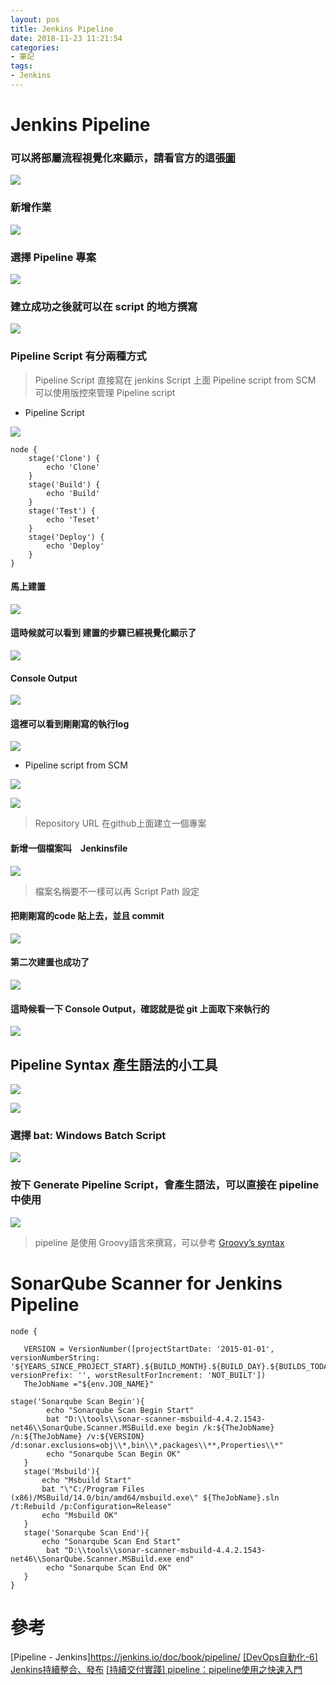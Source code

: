 ```yaml
---
layout: pos
title: Jenkins Pipeline
date: 2018-11-23 11:21:54
categories: 
- 筆記
tags: 
- Jenkins
---
```

# Jenkins Pipeline
### 可以將部屬流程視覺化來顯示，請看官方的這張[圖](https://jenkins.io/doc/book/pipeline/)

![](https://i.imgur.com/OXUX6Ca.png)

<!--more-->

### 新增作業

![](https://i.imgur.com/1H6nKrr.png)

### 選擇 Pipeline 專案
![](https://i.imgur.com/Rk6oGvB.png)

### 建立成功之後就可以在 script 的地方撰寫
![](https://i.imgur.com/Ms2I0GI.png)

### Pipeline Script 有分兩種方式
 > Pipeline Script 直接寫在 jenkins Script 上面
 > Pipeline script from SCM 可以使用版控來管理 Pipeline script
 
 * Pipeline Script

![](https://i.imgur.com/1yz6bPX.png)

```
node {  
    stage('Clone') { 
        echo 'Clone'
    }
    stage('Build') { 
        echo 'Build'
    }
    stage('Test') { 
        echo 'Teset'
    }
    stage('Deploy') { 
        echo 'Deploy'
    }
}
```
#### 馬上建置
![](https://i.imgur.com/RIVUvf9.png)

#### 這時候就可以看到 建置的步驟已經視覺化顯示了
![](https://i.imgur.com/yszPWq1.png)

#### Console Output
![](https://i.imgur.com/rUJMmpo.png)

#### 這裡可以看到剛剛寫的執行log
![](https://i.imgur.com/rgn76nJ.png)

* Pipeline script from SCM

![](https://i.imgur.com/zD7vhP5.png)

![](https://i.imgur.com/QkY1rdW.png)

> Repository URL 在github上面建立一個專案

#### 新增一個檔案叫　Jenkinsfile　
![](https://i.imgur.com/vmYUUY0.png)
> 檔案名稱要不一樣可以再 Script Path 設定

#### 把剛剛寫的code 貼上去，並且 commit
![](https://i.imgur.com/p1e0ECp.png)

#### 第二次建置也成功了
![](https://i.imgur.com/VLtTcJQ.png)

#### 這時候看一下 Console Output，確認就是從 git 上面取下來執行的

![](https://i.imgur.com/u3da9mL.png)

##  Pipeline Syntax 產生語法的小工具
![](https://i.imgur.com/TNiTpxw.png)

![](https://i.imgur.com/AEJ81l7.png)

### 選擇 bat: Windows Batch Script
![](https://i.imgur.com/04A1RjJ.png)

### 按下 Generate Pipeline Script，會產生語法，可以直接在 pipeline 中使用
![](https://i.imgur.com/0AMFpET.png)
> pipeline 是使用 Groovy語言來撰寫，可以參考 [Groovy’s syntax](http://groovy-lang.org/syntax.html)

# SonarQube Scanner for Jenkins Pipeline

```
node {

   VERSION = VersionNumber([projectStartDate: '2015-01-01', versionNumberString: '${YEARS_SINCE_PROJECT_START}.${BUILD_MONTH}.${BUILD_DAY}.${BUILDS_TODAY}', versionPrefix: '', worstResultForIncrement: 'NOT_BUILT'])
   TheJobName ="${env.JOB_NAME}"

stage('Sonarqube Scan Begin'){
        echo "Sonarqube Scan Begin Start"
        bat "D:\\tools\\sonar-scanner-msbuild-4.4.2.1543-net46\\SonarQube.Scanner.MSBuild.exe begin /k:${TheJobName} /n:${TheJobName} /v:${VERSION} /d:sonar.exclusions=obj\\*,bin\\*,packages\\**,Properties\\*"
        echo "Sonarqube Scan Begin OK"
   }
   stage('Msbuild'){
       echo "Msbuild Start"
       bat "\"C:/Program Files (x86)/MSBuild/14.0/bin/amd64/msbuild.exe\" ${TheJobName}.sln /t:Rebuild /p:Configuration=Release"
       echo "Msbuild OK"
   }
   stage('Sonarqube Scan End'){
       echo "Sonarqube Scan End Start"
        bat "D:\\tools\\sonar-scanner-msbuild-4.4.2.1543-net46\\SonarQube.Scanner.MSBuild.exe end"
        echo "Sonarqube Scan End OK"
   }
}

```
# 參考

[Pipeline - Jenkins]https://jenkins.io/doc/book/pipeline/
[[DevOps自動化-6] Jenkins持續整合、發布](https://dotblogs.com.tw/aken1215/2016/10/11/000455)
[[持續交付實踐] pipeline：pipeline使用之快速入門](https://testerhome.com/topics/10003)

